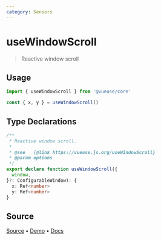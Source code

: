 ```yaml
---
category: Sensors
---
```


# useWindowScroll

> Reactive window scroll

## Usage

```js
import { useWindowScroll } from '@vueuse/core'

const { x, y } = useWindowScroll()
```


<!--FOOTER_STARTS-->
## Type Declarations

```typescript
/**
 * Reactive window scroll.
 *
 * @see   {@link https://vueuse.js.org/useWindowScroll}
 * @param options
 */
export declare function useWindowScroll({
  window,
}?: ConfigurableWindow): {
  x: Ref<number>
  y: Ref<number>
}
```

## Source

[Source](https://github.com/antfu/vueuse/blob/master/packages/core/useWindowScroll/index.ts) • [Demo](https://github.com/antfu/vueuse/blob/master/packages/core/useWindowScroll/demo.vue) • [Docs](https://github.com/antfu/vueuse/blob/master/packages/core/useWindowScroll/index.md)


<!--FOOTER_ENDS-->